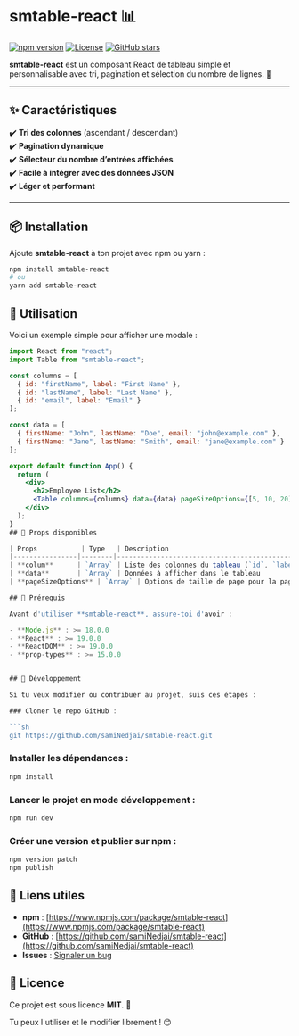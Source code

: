 # smtable-react 📊

[![npm version](https://img.shields.io/npm/v/smtable-react.svg)](https://www.npmjs.com/package/smtable-react)
[![License](https://img.shields.io/npm/l/smtable-react.svg)](https://github.com/samiNedjai/smtable-react/blob/main/LICENSE)
[![GitHub stars](https://img.shields.io/github/stars/samiNedjai/smtable-react.svg)](https://github.com/samiNedjai/smtable-react/stargazers)

**smtable-react** est un composant React de tableau simple et personnalisable avec tri, pagination et sélection du nombre de lignes. 🚀

---

## ✨ **Caractéristiques**
✔️ **Tri des colonnes** (ascendant / descendant)  
✔️ **Pagination dynamique**  
✔️ **Sélecteur du nombre d’entrées affichées**  
✔️ **Facile à intégrer avec des données JSON**  
✔️ **Léger et performant**  

---

## 📦 **Installation**
Ajoute **smtable-react** à ton projet avec npm ou yarn :

```sh
npm install smtable-react
# ou
yarn add smtable-react
```
## 📌 Utilisation

Voici un exemple simple pour afficher une modale :

```jsx
import React from "react";
import Table from "smtable-react";

const columns = [
  { id: "firstName", label: "First Name" },
  { id: "lastName", label: "Last Name" },
  { id: "email", label: "Email" }
];

const data = [
  { firstName: "John", lastName: "Doe", email: "john@example.com" },
  { firstName: "Jane", lastName: "Smith", email: "jane@example.com" }
];

export default function App() {
  return (
    <div>
      <h2>Employee List</h2>
      <Table columns={columns} data={data} pageSizeOptions={[5, 10, 20]} />
    </div>
  );
}
## 📌 Props disponibles

| Props           | Type   | Description                                      | Défaut      |
|----------------|--------|--------------------------------------------------|-------------|
| **colum**      | `Array` | Liste des colonnes du tableau (`id`, `label`)   | `[]`        |
| **data**       | `Array` | Données à afficher dans le tableau              | `[]`        |
| **pageSizeOptions** | `Array` | Options de taille de page pour la pagination | `[5, 10, 20]` |

## 📌 Prérequis

Avant d'utiliser **smtable-react**, assure-toi d'avoir :

- **Node.js** : >= 18.0.0
- **React** : >= 19.0.0
- **ReactDOM** : >= 19.0.0
- **prop-types** : >= 15.0.0


## 📌 Développement

Si tu veux modifier ou contribuer au projet, suis ces étapes :

### Cloner le repo GitHub :

```sh
git https://github.com/samiNedjai/smtable-react.git
```

### Installer les dépendances :

```sh
npm install
```

### Lancer le projet en mode développement :

```sh
npm run dev
```

### Créer une version et publier sur npm :

```sh
npm version patch
npm publish
```

## 📌 Liens utiles

- **npm** : [https://www.npmjs.com/package/smtable-react](https://www.npmjs.com/package/smtable-react)
- **GitHub** : [https://github.com/samiNedjai/smtable-react](https://github.com/samiNedjai/smtable-react)
- **Issues** : [Signaler un bug](https://github.com/samiNedjai/smtabe-react/issues)

## 📌 Licence

Ce projet est sous licence **MIT**. 📜

Tu peux l'utiliser et le modifier librement ! 😊
